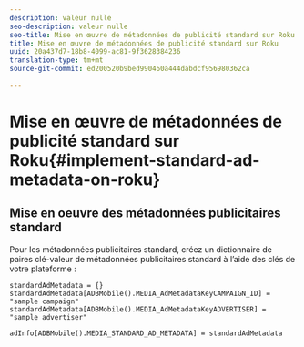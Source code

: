 ```yaml
---
description: valeur nulle
seo-description: valeur nulle
seo-title: Mise en œuvre de métadonnées de publicité standard sur Roku
title: Mise en œuvre de métadonnées de publicité standard sur Roku
uuid: 20a437d7-18b8-4099-ac81-9f3628384236
translation-type: tm+mt
source-git-commit: ed200520b9bed990460a444dabdcf956980362ca

---
```



# Mise en œuvre de métadonnées de publicité standard sur Roku{#implement-standard-ad-metadata-on-roku}

## Mise en oeuvre des métadonnées publicitaires standard

Pour les métadonnées publicitaires standard, créez un dictionnaire de paires clé-valeur de métadonnées publicitaires standard à l’aide des clés de votre plateforme :

```
standardAdMetadata = {} 
standardAdMetadata[ADBMobile().MEDIA_AdMetadataKeyCAMPAIGN_ID] = "sample campaign" 
standardAdMetadata[ADBMobile().MEDIA_AdMetadataKeyADVERTISER] = "sample advertiser" 

adInfo[ADBMobile().MEDIA_STANDARD_AD_METADATA] = standardAdMetadata 
```

